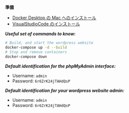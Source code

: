 **準備**

- [Docker Desktop の Mac へのインストール](https://matsuand.github.io/docs.docker.jp.onthefly/desktop/mac/install/)
- [VisualStudioCode のインストール](https://code.visualstudio.com/download)

**_Useful set of commands to know:_**

```bash
# Build, and start the wordpress website
docker-compose up -d --build
# Stop and remove containers
docker-compose down
```

**_Default identification for the phpMyAdmin interface:_**

- Username: `admin`
- Password: `6r6ZrK24jTAHdQsP`

**_Default identification for your wordpress website admin:_**

- Username: `admin`
- Password: `6r6ZrK24jTAHdQsP`
